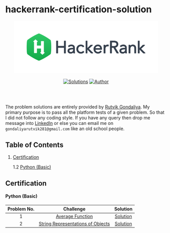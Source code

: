 # hackerrank-certification-solution

<div align="center"><a href="https://www.hackerrank.com/rutvikgondaliya" target="_blank"><img src="HackerRank%20Logo.png" width="450" height="auto"></a>

[![Solutions](https://img.shields.io/badge/solutions-24-green.svg?style=flat-square)](https://github.com/rutvikgondaliya/HackerRank_Solutions#table-of-contents) [![Author](https://img.shields.io/badge/author-rutvikgondaliya-brightgreen.svg?style=flat-square)](https://www.hackerrank.com/rutvikgondaliya)</div><br/><br/>

The problem solutions are entirely provided by [Rutvik Gondaliya](https://www.hackerrank.com/rutvikgondaliya). My primary purpose is to pass all the platform tests of a given problem. So that I did not follow any coding style. If you have any query then drop me message into [LinkedIn](https://www.linkedin.com/in/rutvik-gondaliya-8670741b6/) or else you can email me on `gondaliyarutvik281@gmail.com` like an old school people.
## Table of Contents
1. [Certification](#certification)

   1.2 [Python (Basic)](#python-basic)

## Certification
#### Python (Basic)
|Problem No.|Challenge|Solution|
|:-:|:-:|:-:|
|1|[Average Function](01.%20Problem.pdf)|[Solution](Certification/02.%20Python%20(Basic)/03.%20Average%20Function/Solution.py)|
|2|[String Representations of Objects](01.%20Problem.pdf)|[Solution](Certification/02.%20Python%20(Basic)/02.%20String%20Representations%20of%20Objects/Solution.py)|

